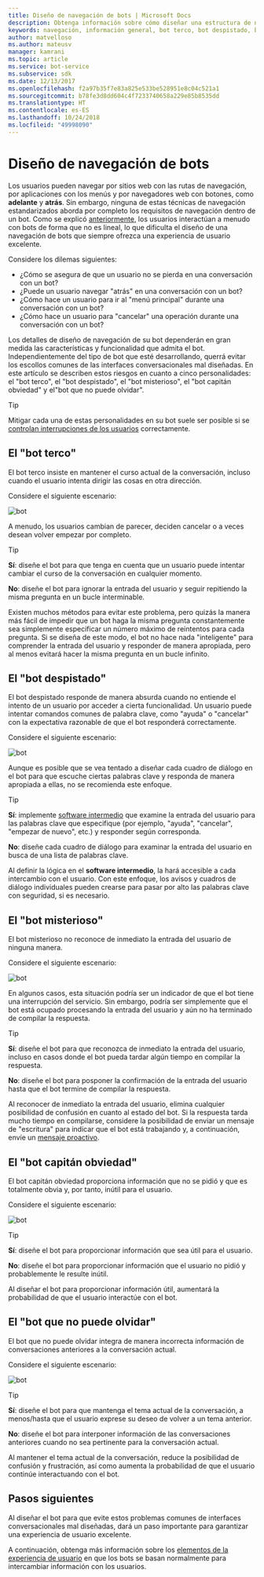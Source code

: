 ```yaml
---
title: Diseño de navegación de bots | Microsoft Docs
description: Obtenga información sobre cómo diseñar una estructura de navegación adecuada para el bot y cómo evitar los errores más comunes de diseño de navegación.
keywords: navegación, información general, bot terco, bot despistado, bot misterioso, bot de capitán obviedad, bot que no puede olvidar
author: matvelloso
ms.author: mateusv
manager: kamrani
ms.topic: article
ms.service: bot-service
ms.subservice: sdk
ms.date: 12/13/2017
ms.openlocfilehash: f2a97b35f7e83a825e533be528951e8c04c521a1
ms.sourcegitcommit: b78fe3d8dd604c4f7233740658a229e85b8535dd
ms.translationtype: HT
ms.contentlocale: es-ES
ms.lasthandoff: 10/24/2018
ms.locfileid: "49998090"
---
```

# <a name="design-bot-navigation"></a>Diseño de navegación de bots

Los usuarios pueden navegar por sitios web con las rutas de navegación, por aplicaciones con los menús y por navegadores web con botones, como **adelante** y **atrás**. Sin embargo, ninguna de estas técnicas de navegación estandarizados aborda por completo los requisitos de navegación dentro de un bot. Como se explicó [anteriormente](~/bot-service-design-conversation-flow.md#handle-interruptions), los usuarios interactúan a menudo con bots de forma que no es lineal, lo que dificulta el diseño de una navegación de bots que siempre ofrezca una experiencia de usuario excelente. 

Considere los dilemas siguientes:

- ¿Cómo se asegura de que un usuario no se pierda en una conversación con un bot? 
- ¿Puede un usuario navegar "atrás" en una conversación con un bot? 
- ¿Cómo hace un usuario para ir al "menú principal" durante una conversación con un bot? 
- ¿Cómo hace un usuario para "cancelar" una operación durante una conversación con un bot? 

Los detalles de diseño de navegación de su bot dependerán en gran medida las características y funcionalidad que admita el bot. Independientemente del tipo de bot que esté desarrollando, querrá evitar los escollos comunes de las interfaces conversacionales mal diseñadas. En este artículo se describen estos riesgos en cuanto a cinco personalidades: el "bot terco", el "bot despistado", el "bot misterioso", el "bot capitán obviedad" y el"bot que no puede olvidar". 

> [!TIP]
> Mitigar cada una de estas personalidades en su bot suele ser posible si se [controlan interrupciones de los usuarios](v4sdk/bot-builder-howto-handle-user-interrupt.md) correctamente.

## <a name="the-stubborn-bot"></a>El "bot terco"

El bot terco insiste en mantener el curso actual de la conversación, incluso cuando el usuario intenta dirigir las cosas en otra dirección. 

Considere el siguiente escenario: 

![bot](~/media/bot-service-design-navigation/stubborn-bot-new.png)

A menudo, los usuarios cambian de parecer, deciden cancelar o a veces desean volver empezar por completo. 

> [!TIP]
> <b>Sí</b>: diseñe el bot para que tenga en cuenta que un usuario puede intentar cambiar el curso de la conversación en cualquier momento. 
>
> <b>No</b>: diseñe el bot para ignorar la entrada del usuario y seguir repitiendo la misma pregunta en un bucle interminable. 

Existen muchos métodos para evitar este problema, pero quizás la manera más fácil de impedir que un bot haga la misma pregunta constantemente sea simplemente especificar un número máximo de reintentos para cada pregunta. Si se diseña de este modo, el bot no hace nada "inteligente" para comprender la entrada del usuario y responder de manera apropiada, pero al menos evitará hacer la misma pregunta en un bucle infinito. 

## <a name="the-clueless-bot"></a>El "bot despistado"

El bot despistado responde de manera absurda cuando no entiende el intento de un usuario por acceder a cierta funcionalidad. Un usuario puede intentar comandos comunes de palabra clave, como "ayuda" o "cancelar" con la expectativa razonable de que el bot responderá correctamente.

Considere el siguiente escenario: 

![bot](~/media/bot-service-design-navigation/clueless-bot.png)

Aunque es posible que se vea tentado a diseñar cada cuadro de diálogo en el bot para que escuche ciertas palabras clave y responda de manera apropiada a ellas, no se recomienda este enfoque. 

> [!TIP]
> <b>Sí</b>: implemente [software intermedio](v4sdk/bot-builder-create-middleware.md) que examine la entrada del usuario para las palabras clave que especifique (por ejemplo, "ayuda", "cancelar", "empezar de nuevo", etc.) y responder según corresponda. 
> 
> <b>No</b>: diseñe cada cuadro de diálogo para examinar la entrada del usuario en busca de una lista de palabras clave. 

Al definir la lógica en el **software intermedio**, la hará accesible a cada intercambio con el usuario. Con este enfoque, los avisos y cuadros de diálogo individuales pueden crearse para pasar por alto las palabras clave con seguridad, si es necesario.

## <a name="the-mysterious-bot"></a>El "bot misterioso"

El bot misterioso no reconoce de inmediato la entrada del usuario de ninguna manera. 

Considere el siguiente escenario: 

![bot](~/media/bot-service-design-navigation/mysterious-bot.png)

En algunos casos, esta situación podría ser un indicador de que el bot tiene una interrupción del servicio. Sin embargo, podría ser simplemente que el bot está ocupado procesando la entrada del usuario y aún no ha terminado de compilar la respuesta. 

> [!TIP]
> <b>Sí</b>: diseñe el bot para que reconozca de inmediato la entrada del usuario, incluso en casos donde el bot pueda tardar algún tiempo en compilar la respuesta. 
> 
> <b>No</b>: diseñe el bot para posponer la confirmación de la entrada del usuario hasta que el bot termine de compilar la respuesta.

Al reconocer de inmediato la entrada del usuario, elimina cualquier posibilidad de confusión en cuanto al estado del bot. Si la respuesta tarda mucho tiempo en compilarse, considere la posibilidad de enviar un mensaje de "escritura" para indicar que el bot está trabajando y, a continuación, envíe un [mensaje proactivo](v4sdk/bot-builder-howto-proactive-message.md).

## <a name="the-captain-obvious-bot"></a>El "bot capitán obviedad"

El bot capitán obviedad proporciona información que no se pidió y que es totalmente obvia y, por tanto, inútil para el usuario. 

Considere el siguiente escenario:

![bot](~/media/bot-service-design-navigation/captainobvious-bot.png)

> [!TIP]
> <b>Sí</b>: diseñe el bot para proporcionar información que sea útil para el usuario. 
> 
> <b>No</b>: diseñe el bot para proporcionar información que el usuario no pidió y probablemente le resulte inútil.

Al diseñar el bot para proporcionar información útil, aumentará la probabilidad de que el usuario interactúe con el bot.

## <a name="the-bot-that-cant-forget"></a>El "bot que no puede olvidar"

El bot que no puede olvidar integra de manera incorrecta información de conversaciones anteriores a la conversación actual. 

Considere el siguiente escenario:

![bot](~/media/bot-service-design-navigation/rememberall-bot.png)

> [!TIP]
> <b>Sí</b>: diseñe el bot para que mantenga el tema actual de la conversación, a menos/hasta que el usuario exprese su deseo de volver a un tema anterior. 
> 
> <b>No</b>: diseñe el bot para interponer información de las conversaciones anteriores cuando no sea pertinente para la conversación actual.

Al mantener el tema actual de la conversación, reduce la posibilidad de confusión y frustración, así como aumenta la probabilidad de que el usuario continúe interactuando con el bot.

## <a name="next-steps"></a>Pasos siguientes

Al diseñar el bot para que evite estos problemas comunes de interfaces conversacionales mal diseñadas, dará un paso importante para garantizar una experiencia de usuario excelente. 

A continuación, obtenga más información sobre los [elementos de la experiencia de usuario](~/bot-service-design-user-experience.md) en que los bots se basan normalmente para intercambiar información con los usuarios. 
